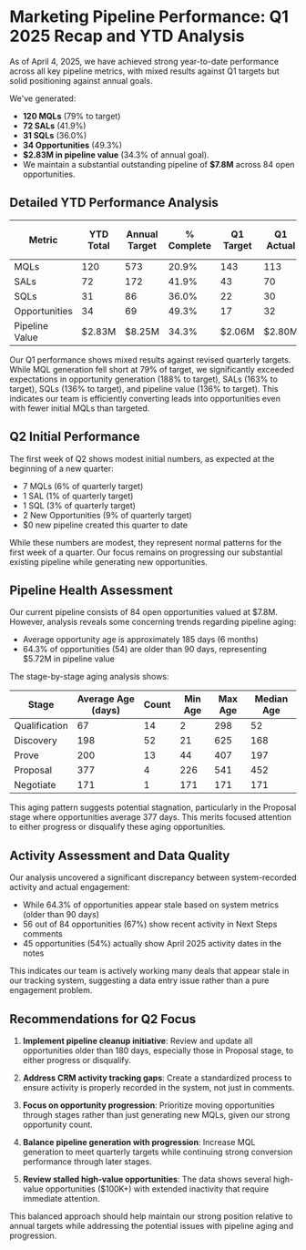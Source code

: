 
 # Marketing Pipeline Performance: Q1 2025 Recap and YTD Analysis

As of April 4, 2025, we have achieved strong year-to-date performance across all key pipeline metrics, with mixed results against Q1 targets but solid positioning against annual goals. 

We've generated:
- **120 MQLs** (79% to target)
- **72 SALs** (41.9%)
- **31 SQLs** (36.0%)
- **34 Opportunities** (49.3%)
- **$2.83M in pipeline value** (34.3% of annual goal). 
- We maintain a substantial outstanding pipeline of **$7.8M** across 84 open opportunities.

## Detailed YTD Performance Analysis

| Metric         | YTD Total | Annual Target | % Complete | Q1 Target | Q1 Actual | % to Q1 Target |
| -------------- | --------- | ------------- | ---------- | --------- | --------- | -------------- |
| MQLs           | 120       | 573           | 20.9%      | 143       | 113       | 79%            |
| SALs           | 72        | 172           | 41.9%      | 43        | 70        | 163%           |
| SQLs           | 31        | 86            | 36.0%      | 22        | 30        | 136%           |
| Opportunities  | 34        | 69            | 49.3%      | 17        | 32        | 188%           |
| Pipeline Value | $2.83M    | $8.25M        | 34.3%      | $2.06M    | $2.80M    | 136%           |

Our Q1 performance shows mixed results against revised quarterly targets. While MQL generation fell short at 79% of target, we significantly exceeded expectations in opportunity generation (188% to target), SALs (163% to target), SQLs (136% to target), and pipeline value (136% to target). This indicates our team is efficiently converting leads into opportunities even with fewer initial MQLs than targeted.

## Q2 Initial Performance

The first week of Q2 shows modest initial numbers, as expected at the beginning of a new quarter:

- 7 MQLs (6% of quarterly target)
- 1 SAL (1% of quarterly target)
- 1 SQL (3% of quarterly target)
- 2 New Opportunities (9% of quarterly target)
- $0 new pipeline created this quarter to date

While these numbers are modest, they represent normal patterns for the first week of a quarter. Our focus remains on progressing our substantial existing pipeline while generating new opportunities.

## Pipeline Health Assessment

Our current pipeline consists of 84 open opportunities valued at $7.8M. However, analysis reveals some concerning trends regarding pipeline aging:

- Average opportunity age is approximately 185 days (6 months)
- 64.3% of opportunities (54) are older than 90 days, representing $5.72M in pipeline value

The stage-by-stage aging analysis shows:

|Stage|Average Age (days)|Count|Min Age|Max Age|Median Age|
|---|---|---|---|---|---|
|Qualification|67|14|2|298|52|
|Discovery|198|52|21|625|168|
|Prove|200|13|44|407|197|
|Proposal|377|4|226|541|452|
|Negotiate|171|1|171|171|171|

This aging pattern suggests potential stagnation, particularly in the Proposal stage where opportunities average 377 days. This merits focused attention to either progress or disqualify these aging opportunities.

## Activity Assessment and Data Quality

Our analysis uncovered a significant discrepancy between system-recorded activity and actual engagement:

- While 64.3% of opportunities appear stale based on system metrics (older than 90 days)
- 56 out of 84 opportunities (67%) show recent activity in Next Steps comments
- 45 opportunities (54%) actually show April 2025 activity dates in the notes

This indicates our team is actively working many deals that appear stale in our tracking system, suggesting a data entry issue rather than a pure engagement problem.

## Recommendations for Q2 Focus

1. **Implement pipeline cleanup initiative**: Review and update all opportunities older than 180 days, especially those in Proposal stage, to either progress or disqualify.
    
2. **Address CRM activity tracking gaps**: Create a standardized process to ensure activity is properly recorded in the system, not just in comments.
    
3. **Focus on opportunity progression**: Prioritize moving opportunities through stages rather than just generating new MQLs, given our strong opportunity count.
    
4. **Balance pipeline generation with progression**: Increase MQL generation to meet quarterly targets while continuing strong conversion performance through later stages.
    
5. **Review stalled high-value opportunities**: The data shows several high-value opportunities ($100K+) with extended inactivity that require immediate attention.
    

This balanced approach should help maintain our strong position relative to annual targets while addressing the potential issues with pipeline aging and progression.